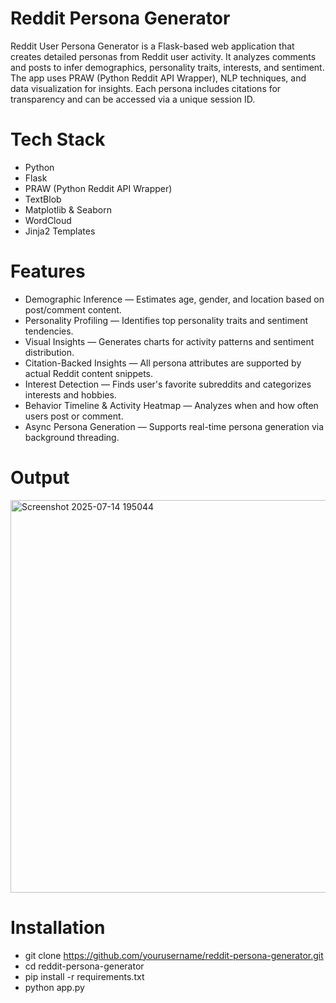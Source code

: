 # Reddit Persona Generator

Reddit User Persona Generator is a Flask-based web application that creates detailed personas from Reddit user activity.
It analyzes comments and posts to infer demographics, personality traits, interests, and sentiment.
The app uses PRAW (Python Reddit API Wrapper), NLP techniques, and data visualization for insights.
Each persona includes citations for transparency and can be accessed via a unique session ID.

# Tech Stack

- Python  
- Flask  
- PRAW (Python Reddit API Wrapper)  
- TextBlob  
- Matplotlib & Seaborn  
- WordCloud  
- Jinja2 Templates

# Features
- Demographic Inference — Estimates age, gender, and location based on post/comment content.
- Personality Profiling — Identifies top personality traits and sentiment tendencies.
- Visual Insights — Generates charts for activity patterns and sentiment distribution.
- Citation-Backed Insights — All persona attributes are supported by actual Reddit content snippets.
- Interest Detection — Finds user's favorite subreddits and categorizes interests and hobbies.
- Behavior Timeline & Activity Heatmap — Analyzes when and how often users post or comment.
- Async Persona Generation — Supports real-time persona generation via background threading.

# Output
<img width="799" height="628" alt="Screenshot 2025-07-14 195044" src="https://github.com/user-attachments/assets/d8713a63-f724-4b41-b0ba-46bd9a3afe5d" />

# Installation
- git clone https://github.com/yourusername/reddit-persona-generator.git
- cd reddit-persona-generator
- pip install -r requirements.txt
- python app.py


